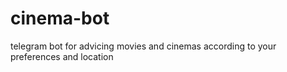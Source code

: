 # cinema-bot
telegram bot for advicing movies and cinemas according to your preferences and location
